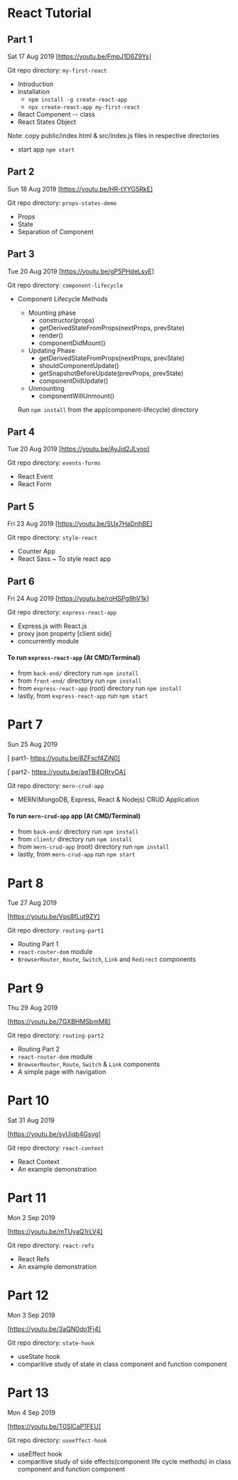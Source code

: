 # React Tutorial

## Part 1

Sat 17 Aug 2019 [https://youtu.be/FmpJ1D6Z9Ys]

Git repo directory: `my-first-react`

- Introduction
- Installation
  - `npm install -g create-react-app`
  - `npx create-react-app my-first-react`
- React Component -- class
- React States Object

Note: copy public/index.html & src/index.js files in respective directories

- start app
  `npm start`

## Part 2

Sun 18 Aug 2019 [https://youtu.be/HR-tYYG5RkE]

Git repo directory: `props-states-demo`

- Props
- State
- Separation of Component

## Part 3

Tue 20 Aug 2019 [https://youtu.be/gP5PHdeLsyE]

Git repo directory: `component-lifecycle`

- Component Lifecycle Methods

  - Mounting phase
    - constructor(props)
    - getDerivedStateFromProps(nextProps, prevState)
    - render()
    - componentDidMount()
  - Updating Phase
    - getDerivedStateFromProps(nextProps, prevState)
    - shouldComponentUpdate()
    - getSnapshotBeforeUpdate(prevProps, prevState)
    - componentDidUpdate()
  - Unmounting
    - componentWillUnmount()

  Run `npm install` from the app(component-lifecycle) directory

## Part 4

Tue 20 Aug 2019 [https://youtu.be/AyJid2JLvoo]

Git repo directory: `events-forms`

- React Event
- React Form

## Part 5

Fri 23 Aug 2019 [https://youtu.be/SUx7HaDnhBE]

Git repo directory: `style-react`

- Counter App
- React Sass ~ To style react app

## Part 6

Fri 24 Aug 2019 [https://youtu.be/roHSPg9hV1k]

Git repo directory: `express-react-app`

- Express.js with React.js
- proxy json property [client side]
- concurrently module

#### To run `express-react-app` (At CMD/Terminal)

- from `back-end/` directory run `npm install`
- from `front-end/` directory run `npm install`
- from `express-react-app` (root) directory run `npm install`
- lastly, from `express-react-app` run `npm start`

# Part 7

Sun 25 Aug 2019

[ part1- https://youtu.be/8ZFscf4ZiN0]

[ part2- https://youtu.be/aqTB4ORrvOA]

Git repo directory: `mern-crud-app`

- MERN(MongoDB, Express, React & Nodejs) CRUD Application

#### To run `mern-crud-app` app (At CMD/Terminal)

- from `back-end/` directory run `npm install`
- from `client/` directory run `npm install`
- from `mern-crud-app` (root) directory run `npm install`
- lastly, from `mern-crud-app` run `npm start`

# Part 8

Tue 27 Aug 2019

[https://youtu.be/Vps8fLut9ZY]

Git repo directory: `routing-part1`

- Routing Part 1
- `react-router-dom` module
- `BrowserRouter`, `Route`, `Switch`, `Link` and `Redirect` components

# Part 9

Thu 29 Aug 2019

[https://youtu.be/7GXBHMSbmM8]

Git repo directory: `routing-part2`

- Routing Part 2
- `react-router-dom` module
- `BrowserRouter`, `Route`, `Switch` & `Link` components
- A simple page with navigation

# Part 10

Sat 31 Aug 2019

[https://youtu.be/syUjqb4Gsvg]

Git repo directory: `react-context`

- React Context
- An example demonstration

# Part 11

Mon 2 Sep 2019

[https://youtu.be/mTUyaQ1rLV4]

Git repo directory: `react-refs`

- React Refs
- An example demonstration

# Part 12

Mon 3 Sep 2019

[https://youtu.be/3aQN0do1Fj4]

Git repo directory: `state-hook`

- useState hook
- comparitive study of state in class component and function component

# Part 13

Mon 4 Sep 2019

[https://youtu.be/T0SlCaP1FEU]

Git repo directory: `useeffect-hook`

- useEffect hook
- comparitive study of side effects(component life cycle methods) in class component and function component
